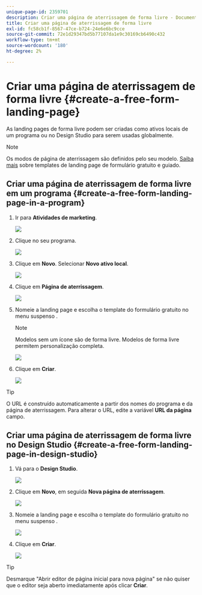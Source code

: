 ```yaml
---
unique-page-id: 2359701
description: Criar uma página de aterrissagem de forma livre - Documentos do Marketo - Documentação do produto
title: Criar uma página de aterrissagem de forma livre
exl-id: fc58cb1f-8567-47ce-b724-24e6e6bc9cce
source-git-commit: 72e1d29347bd5b77107da1e9c30169cb6490c432
workflow-type: tm+mt
source-wordcount: '180'
ht-degree: 2%

---
```


# Criar uma página de aterrissagem de forma livre {#create-a-free-form-landing-page}

As landing pages de forma livre podem ser criadas como ativos locais de um programa ou no Design Studio para serem usadas globalmente.

>[!NOTE]
>
>Os modos de página de aterrissagem são definidos pelo seu modelo. [Saiba mais](/help/marketo/product-docs/demand-generation/landing-pages/understanding-landing-pages/understanding-free-form-vs-guided-landing-pages.md) sobre templates de landing page de formulário gratuito e guiado.

## Criar uma página de aterrissagem de forma livre em um programa {#create-a-free-form-landing-page-in-a-program}

1. Ir para **Atividades de marketing**.

   ![](assets/login-marketing-activities.png)

1. Clique no seu programa.

   ![](assets/image2015-5-19-12-3a46-3a47.png)

1. Clique em **Novo**. Selecionar **Novo ativo local**.

   ![](assets/image2015-5-19-12-3a47-3a27.png)

1. Clique em **Página de aterrissagem**.

   ![](assets/image2014-9-16-12-3a58-3a49.png)

1. Nomeie a landing page e escolha o template do formulário gratuito no menu suspenso .

   >[!NOTE]
   >
   >Modelos sem um ícone são de forma livre. Modelos de forma livre permitem personalização completa.

   ![](assets/image2015-5-19-12-3a51-3a13.png)

1. Clique em **Criar**.

   ![](assets/image2015-5-19-12-3a52-3a8.png)

>[!TIP]
>
>O URL é construído automaticamente a partir dos nomes do programa e da página de aterrissagem. Para alterar o URL, edite a variável **URL da página** campo.

## Criar uma página de aterrissagem de forma livre no Design Studio {#create-a-free-form-landing-page-in-design-studio}

1. Vá para o **Design Studio**.

   ![](assets/designstudio.png)

1. Clique em **Novo**, em seguida **Nova página de aterrissagem**.

   ![](assets/image2014-9-16-13-3a0-3a43.png)

1. Nomeie a landing page e escolha o template do formulário gratuito no menu suspenso .

   ![](assets/image2015-5-19-13-3a30-3a25.png)

1. Clique em **Criar**.

   ![](assets/image2015-5-19-13-3a33-3a43.png)

>[!TIP]
>
>Desmarque &quot;Abrir editor de página inicial para nova página&quot; se não quiser que o editor seja aberto imediatamente após clicar **Criar**.

